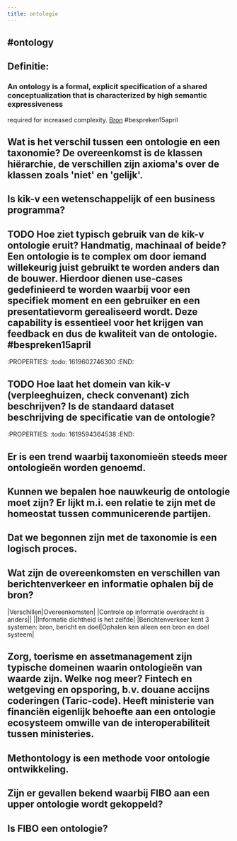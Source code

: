 ```yaml
---
title: ontologie
---
```


## #ontology
## Definitie:
### An ontology is a formal, explicit specification of a shared conceptualization that is characterized by high semantic expressiveness
required for increased complexity. [Bron](https://doi.org/10.1016/j.datak.2015.11.003) #bespreken15april
## Wat is het verschil tussen een ontologie en een taxonomie? De overeenkomst is de klassen hiërarchie, de verschillen zijn axioma's over de klassen zoals 'niet' en 'gelijk'.
## Is kik-v een wetenschappelijk of een business programma?
## TODO Hoe ziet typisch **gebruik** van de kik-v ontologie eruit? Handmatig, machinaal of beide? Een ontologie is te complex om door iemand willekeurig juist gebruikt te worden anders dan de bouwer. Hierdoor dienen use-cases gedefinieerd te worden waarbij voor een specifiek moment en een gebruiker en een presentatievorm gerealiseerd wordt. Deze capability is essentieel voor het krijgen van feedback en dus de kwaliteit van de ontologie. #bespreken15april
:PROPERTIES:
:todo: 1619602746300
:END:
## TODO Hoe laat het domein van kik-v (verpleeghuizen, check convenant) zich beschrijven? Is de standaard dataset beschrijving de specificatie van de ontologie?
:PROPERTIES:
:todo: 1619594364538
:END:
## Er is een trend waarbij taxonomieën steeds meer ontologieën worden genoemd.
## Kunnen we bepalen hoe nauwkeurig de ontologie moet zijn? Er lijkt m.i. een relatie te zijn met de homeostat tussen communicerende partijen.
## Dat we begonnen zijn met de taxonomie is een logisch proces.
## Wat zijn de overeenkomsten en verschillen van berichtenverkeer en informatie ophalen bij de bron?
|Verschillen|Overeenkomsten|
|Controle op informatie overdracht is anders||
||Informatie dichtheid is het zelfde|
|Berichtenverkeer kent 3 systemen: bron, bericht en doel|Ophalen ken alleen een bron en doel systeem|
##
##
## Zorg, toerisme en assetmanagement zijn typische domeinen waarin ontologieën van waarde zijn. Welke nog meer? Fintech en wetgeving en opsporing, b.v. douane accijns coderingen (Taric-code). Heeft ministerie van financiën eigenlijk behoefte aan een ontologie ecosysteem omwille van de interoperabiliteit tussen ministeries.
## Methontology is een methode voor ontologie ontwikkeling.
## Zijn er gevallen bekend waarbij FIBO aan een upper ontologie wordt gekoppeld?
## Is FIBO een ontologie?
